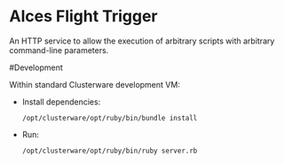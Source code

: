 
Alces Flight Trigger
====================

An HTTP service to allow the execution of arbitrary scripts with arbitrary command-line parameters.

#Development

Within standard Clusterware development VM:

- Install dependencies:

  ```
  /opt/clusterware/opt/ruby/bin/bundle install
  ```

- Run:

  ```
  /opt/clusterware/opt/ruby/bin/ruby server.rb

  ```
